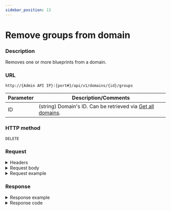 ```yaml
---
sidebar_position: 13
---
```


# Remove groups from domain

### Description

Removes one or more blueprints from a domain.

### URL 

`http://{Admin API IP}:{port#}/api/v1/domains/{id}/groups`

| Parameter | Description/Comments |
| --- | --- |
| ID | (string) Domain's ID. Can be retrieved via [Get all domains](./get-all-domains.md).|

### HTTP method

`DELETE`

### Request

<details>
<summary>Headers</summary>


Example header format:

`Authorization: Basic <authorization token returned from the login method>`

`Content-Type: application/json`

</details>

<details>
<summary>Request body</summary>

| Parameter | Description/Comments |
| --- | --- |
| Id | (string) Group's id. Can be retrieved via [Get all groups](./get-all-groups.md). |

</details>

<details>
<summary>Request example</summary>

```javascript
{
  "Groups": [
    {
      "Id": 1
    }
  ]
}
```
</details>

### Response

<details>
<summary>Response example</summary>

```javascript
{
    "Errors": []
}
```
</details>

<details>
<summary>Response code</summary>

```javascript
200 OK
```
</details>